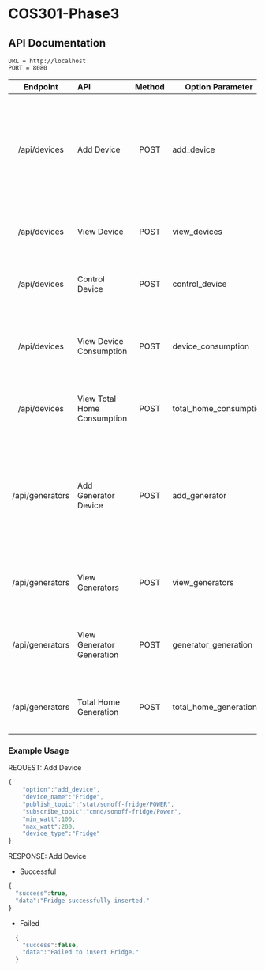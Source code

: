 # COS301-Phase3

## API Documentation
    
    URL = http://localhost
    PORT = 8080
  

| Endpoint  | API              | Method 	|Option Parameter| Parameters  | Response   | 
|:--------: |:------------     | :--:  	  | ----------- |-------------|----------|
| /api/devices         |Add Device   | POST   	| add_device      |option: string <br/> device_name: string <br/> publish_topic: string <br/> subscribe_topic: string <br/> max_watts:  int <br/> min_watts: int <br/> device_type: string <br/>| success: boolean <br/> data: string |
| /api/devices          |View Device | POST     | view_devices  |option: string  | success: boolean <br> data: array of objects|
|  /api/devices           |Control Device | POST   	| control_device  |option: string <br/> device_name: string <br/> device_state: boolean| success: boolean <br/> data: object  |
|  /api/devices           |View Device Consumption         | POST   	| device_consumption    |option: string <br/> device_name: string <br/> start_date: timestamp <br/> end_date: timestamp | success: boolean <br> data: array of objects|
| /api/devices            |View Total Home Consumption         | POST   	| total_home_consumption    |option: string <br/>start_date: timestamp <br/> end_date: timestamp  | success: boolean <br> data: array of objects |
|  /api/generators           |Add Generator Device        | POST   	| add_generator    |option: string <br/> generator_name: string <br/> publish_topic: string <br/> subscribe_topic: string <br/> max_capacity:  int <br/> min_capacity: <br/> generator_type: string <br/> |success: boolean <br/> data: string |
|  /api/generators           |View Generators       | POST   	|  view_generators  |option: string <br/> generator_name: string |  success: boolean <br> data: array of objects |
|  /api/generators          |View Generator Generation       | POST   	| generator_generation    |option: string <br/> generator_name: string <br/> start_date: timestamp <br/> end_date: timestamp | success: boolean <br> data: array of objects|
|  /api/generators          |Total Home Generation       | POST   	| total_home_generation    |option: string <br/>start_date: timestamp <br/> end_date: timestamp  | success: boolean <br> data: array of objects |

### Example Usage

REQUEST: Add Device
```javascript
{
    "option":"add_device",
    "device_name":"Fridge",
    "publish_topic":"stat/sonoff-fridge/POWER",
    "subscribe_topic":"cmnd/sonoff-fridge/Power",
    "min_watt":100,
    "max_watt":200,
    "device_type":"Fridge"
}
```

RESPONSE: Add Device 
    
  * Successful
```javascript
{
  "success":true,
  "data":"Fridge successfully inserted."
}
```

  * Failed
```javascript
  {
    "success":false,
    "data":"Failed to insert Fridge."
  }
```
